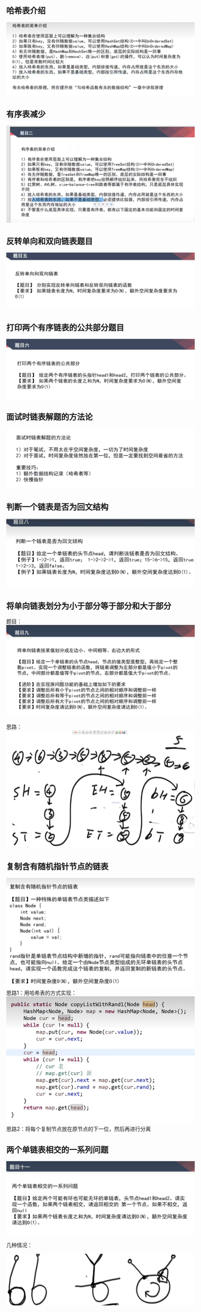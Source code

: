 ## 哈希表介绍

![Alt text](./img/image.png)

## 有序表减少

![Alt text](./img/image-1.png)

## 反转单向和双向链表题目

![Alt text](./img/image-2.png)

## 打印两个有序链表的公共部分题目

![Alt text](./img/image-3.png)

## 面试时链表解题的方法论

![Alt text](./img/image-4.png)

## 判断一个链表是否为回文结构
![Alt text](./img/16386fb3e78c5c748a8b71bb6fb2e62.png)

## 将单向链表划分为小于部分等于部分和大于部分
题目：
![Alt text](./img/image-6.png)

思路：
![Alt text](./img/image-5.png)

## 复制含有随机指针节点的链表
![Alt text](./img/image-7.png)
思路1：用哈希表的方式实现：
![Alt text](./img/image-8.png)
思路2：将每个复制节点放在原节点的下一位，然后再进行分离

## 两个单链表相交的一系列问题
![Alt text](./img/image-9.png)

几种情况：

![Alt text](./img/image-10.png)